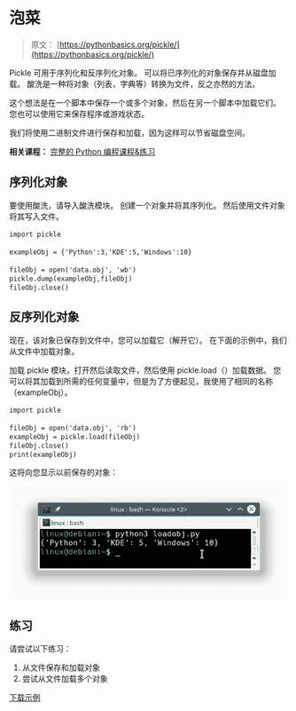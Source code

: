 # 泡菜

> 原文： [https://pythonbasics.org/pickle/](https://pythonbasics.org/pickle/)

Pickle 可用于序列化和反序列化对象。 可以将已序列化的对象保存并从磁盘加载。 酸洗是一种将对象（列表，字典等）转换为文件，反之亦然的方法。

这个想法是在一个脚本中保存一个或多个对象，然后在另一个脚本中加载它们。 您也可以使用它来保存程序或游戏状态。

我们将使用二进制文件进行保存和加载，因为这样可以节省磁盘空间。

**相关课程：** [完整的 Python 编程课程&练习](https://gum.co/dcsp)

## 序列化对象

要使用酸洗，请导入酸洗模块。
创建一个对象并将其序列化。 然后使用文件对象将其写入文件。

```
import pickle

exampleObj = {'Python':3,'KDE':5,'Windows':10}

fileObj = open('data.obj', 'wb')
pickle.dump(exampleObj,fileObj)
fileObj.close()

```

## 反序列化对象

现在，该对象已保存到文件中，您可以加载它（解开它）。 在下面的示例中，我们从文件中加载对象。

加载 pickle 模块，打开然后读取文件，然后使用 pickle.load（）加载数据。 您可以将其加载到所需的任何变量中，但是为了方便起见，我使用了相同的名称（exampleObj）。

```
import pickle   

fileObj = open('data.obj', 'rb')
exampleObj = pickle.load(fileObj)
fileObj.close()
print(exampleObj)

```

这将向您显示以前保存的对象：

![python pickle](img/ef9dff0e7bf0efcd3230a04478370867.jpg)

## 练习

请尝试以下练习：

1.  从文件保存和加载对象
2.  尝试从文件加载多个对象

[下载示例](https://gum.co/HhgpI)